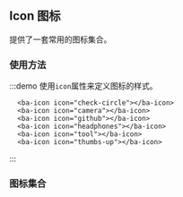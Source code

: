 ## Icon 图标
提供了一套常用的图标集合。

### 使用方法
:::demo 使用`icon`属性来定义图标的样式。

```vue
  <ba-icon icon="check-circle"></ba-icon>
  <ba-icon icon="camera"></ba-icon>
  <ba-icon icon="github"></ba-icon>
  <ba-icon icon="headphones"></ba-icon>
  <ba-icon icon="tool"></ba-icon>
  <ba-icon icon="thumbs-up"></ba-icon>

```
:::


### 图标集合
<br>
<icon-list/>
  


